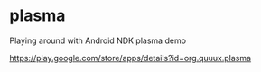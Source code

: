 plasma
======

Playing around with Android NDK plasma demo

https://play.google.com/store/apps/details?id=org.quuux.plasma